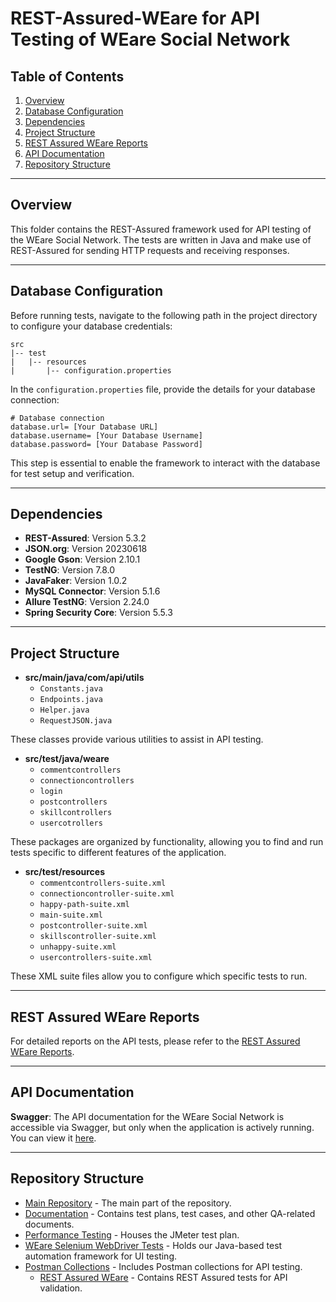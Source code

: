 # REST-Assured-WEare for API Testing of WEare Social Network

## Table of Contents
1. [Overview](#overview)
2. [Database Configuration](#database-configuration)
3. [Dependencies](#dependencies)
4. [Project Structure](#project-structure)
5. [REST Assured WEare Reports](#rest-assured-weare-reports)
6. [API Documentation](#api-documentation)
7. [Repository Structure](#repository-structure)

---

## Overview
This folder contains the REST-Assured framework used for API testing of the WEare Social Network. The tests are written in Java and make use of REST-Assured for sending HTTP requests and receiving responses.

---

## Database Configuration
Before running tests, navigate to the following path in the project directory to configure your database credentials:

```plaintext
src
|-- test
|   |-- resources
|       |-- configuration.properties
```

In the `configuration.properties` file, provide the details for your database connection:

```plaintext
# Database connection
database.url= [Your Database URL]
database.username= [Your Database Username]
database.password= [Your Database Password]
```

This step is essential to enable the framework to interact with the database for test setup and verification.

---

## Dependencies

- **REST-Assured**: Version 5.3.2
- **JSON.org**: Version 20230618
- **Google Gson**: Version 2.10.1
- **TestNG**: Version 7.8.0
- **JavaFaker**: Version 1.0.2
- **MySQL Connector**: Version 5.1.6
- **Allure TestNG**: Version 2.24.0
- **Spring Security Core**: Version 5.5.3

---

## Project Structure

- **src/main/java/com/api/utils**
  - `Constants.java`
  - `Endpoints.java`
  - `Helper.java`
  - `RequestJSON.java`

These classes provide various utilities to assist in API testing.


- **src/test/java/weare**
  - `commentcontrollers`
  - `connectioncontrollers`
  - `login`
  - `postcontrollers`
  - `skillcontrollers`
  - `usercotrollers`

These packages are organized by functionality, allowing you to find and run tests specific to different features of the application.


- **src/test/resources**
  - `commentcontrollers-suite.xml`
  - `connectioncontroller-suite.xml`
  - `happy-path-suite.xml`
  - `main-suite.xml`
  - `postcontroller-suite.xml`
  - `skillscontroller-suite.xml`
  - `unhappy-suite.xml`
  - `usercontrollers-suite.xml`

These XML suite files allow you to configure which specific tests to run.


---

## REST Assured WEare Reports
For detailed reports on the API tests, please refer to the [REST Assured WEare Reports](https://github.com/Alpha-50-group-4-final-project/Group-4-common-repo/tree/main/REST-Assured-WEare/rest-assured-weare-reports).

---

## API Documentation

**Swagger**: The API documentation for the WEare Social Network is accessible via Swagger, but only when the application is actively running. You can view it [here](http://localhost:8081/swagger-ui.html#/).

---

## Repository Structure

- [Main Repository](https://github.com/Alpha-50-group-4-final-project/Group-4-common-repo/tree/main) - The main part of the repository.
- [Documentation](https://github.com/Alpha-50-group-4-final-project/Group-4-common-repo/tree/main/Documentation) - Contains test plans, test cases, and other QA-related documents.
- [Performance Testing](https://github.com/Alpha-50-group-4-final-project/Group-4-common-repo/tree/main/Performance-Testing) - Houses the JMeter test plan.
- [WEare Selenium WebDriver Tests](https://github.com/Alpha-50-group-4-final-project/Group-4-common-repo/tree/main/SeleniumWebDriver-automation-framework) - Holds our Java-based test automation framework for UI testing.
- [Postman Collections](https://github.com/Alpha-50-group-4-final-project/Group-4-common-repo/tree/main/Postman-Collections) - Includes Postman collections for API testing.
  - [REST Assured WEare](https://github.com/Alpha-50-group-4-final-project/Group-4-common-repo/tree/main/REST-Assured-WEare) - Contains REST Assured tests for API validation.